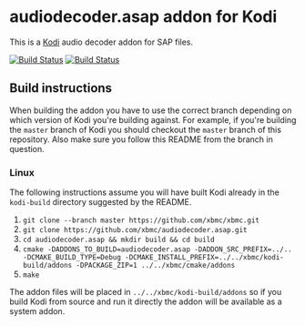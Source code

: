 # audiodecoder.asap addon for Kodi

This is a [Kodi](http://kodi.tv) audio decoder addon for SAP files.

[![Build Status](https://travis-ci.org/xbmc/audiodecoder.asap.svg?branch=master)](https://travis-ci.org/xbmc/audiodecoder.asap)
[![Build Status](https://ci.appveyor.com/api/projects/status/github/xbmc/audiodecoder.asap?svg=true)](https://ci.appveyor.com/project/xbmc/audiodecoder-asap)

## Build instructions

When building the addon you have to use the correct branch depending on which version of Kodi you're building against. 
For example, if you're building the `master` branch of Kodi you should checkout the `master` branch of this repository. 
Also make sure you follow this README from the branch in question.

### Linux

The following instructions assume you will have built Kodi already in the `kodi-build` directory 
suggested by the README.

1. `git clone --branch master https://github.com/xbmc/xbmc.git`
2. `git clone https://github.com/xbmc/audiodecoder.asap.git`
3. `cd audiodecoder.asap && mkdir build && cd build`
4. `cmake -DADDONS_TO_BUILD=audiodecoder.asap -DADDON_SRC_PREFIX=../.. -DCMAKE_BUILD_TYPE=Debug -DCMAKE_INSTALL_PREFIX=../../xbmc/kodi-build/addons -DPACKAGE_ZIP=1 ../../xbmc/cmake/addons`
5. `make`

The addon files will be placed in `../../xbmc/kodi-build/addons` so if you build Kodi from source and run it directly 
the addon will be available as a system addon.
